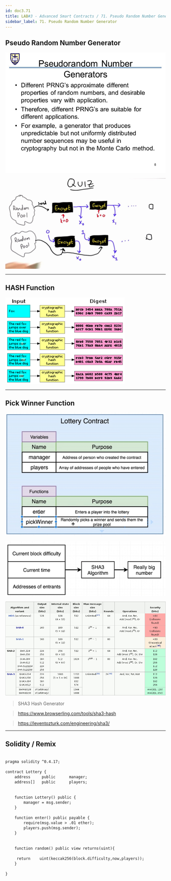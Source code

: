 ```yaml
---
id: doc3.71
title: LAB#3 - Advanced Smart Contracts / 71. Pseudo Random Number Generator
sidebar_label: 71. Pseudo Random Number Generator
---
```


## Pseudo Random Number Generator


![alt text](.\assets\Imagem71_1.jpg)



![alt text](.\assets\Imagem71_2.jpg)

---
## HASH Function

![alt text](.\assets\Imagem71_2.png)



---

## Pick Winner Function


![alt text](.\assets\Imagem71_3.jpg)


![alt text](.\assets\Imagem71_4.jpg)



![alt text](.\assets\Imagem71_1.png)


> SHA3 Hash Generator

> https://www.browserling.com/tools/sha3-hash

> https://leventozturk.com/engineering/sha3/



---

## Solidity / Remix

~~~

pragma solidity ^0.4.17;

contract Lottery {
    address     public      manager;
    address[]   public      players;


    function Lottery() public {
        manager = msg.sender;
    }

    function enter() public payable {
        require(msg.value > .01 ether);
        players.push(msg.sender);
    }


    function random() public view returns(uint){
        
     return    uint(keccak256(block.difficulty,now,players));
    }

}



~~~
